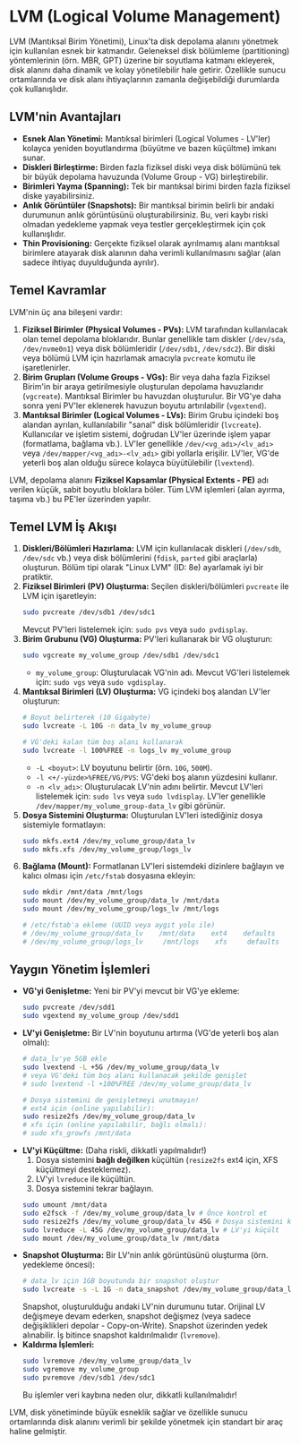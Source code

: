 # LVM (Logical Volume Management)

LVM (Mantıksal Birim Yönetimi), Linux'ta disk depolama alanını yönetmek için kullanılan esnek bir katmandır. Geleneksel disk bölümleme (partitioning) yöntemlerinin (örn. MBR, GPT) üzerine bir soyutlama katmanı ekleyerek, disk alanını daha dinamik ve kolay yönetilebilir hale getirir. Özellikle sunucu ortamlarında ve disk alanı ihtiyaçlarının zamanla değişebildiği durumlarda çok kullanışlıdır.

## LVM'nin Avantajları

*   **Esnek Alan Yönetimi:** Mantıksal birimleri (Logical Volumes - LV'ler) kolayca yeniden boyutlandırma (büyütme ve bazen küçültme) imkanı sunar.
*   **Diskleri Birleştirme:** Birden fazla fiziksel diski veya disk bölümünü tek bir büyük depolama havuzunda (Volume Group - VG) birleştirebilir.
*   **Birimleri Yayma (Spanning):** Tek bir mantıksal birimi birden fazla fiziksel diske yayabilirsiniz.
*   **Anlık Görüntüler (Snapshots):** Bir mantıksal birimin belirli bir andaki durumunun anlık görüntüsünü oluşturabilirsiniz. Bu, veri kaybı riski olmadan yedekleme yapmak veya testler gerçekleştirmek için çok kullanışlıdır.
*   **Thin Provisioning:** Gerçekte fiziksel olarak ayrılmamış alanı mantıksal birimlere atayarak disk alanının daha verimli kullanılmasını sağlar (alan sadece ihtiyaç duyulduğunda ayrılır).

## Temel Kavramlar

LVM'nin üç ana bileşeni vardır:

1.  **Fiziksel Birimler (Physical Volumes - PVs):** LVM tarafından kullanılacak olan temel depolama bloklarıdır. Bunlar genellikle tam diskler (`/dev/sda`, `/dev/nvme0n1`) veya disk bölümleridir (`/dev/sdb1`, `/dev/sdc2`). Bir diski veya bölümü LVM için hazırlamak amacıyla `pvcreate` komutu ile işaretlenirler.
2.  **Birim Grupları (Volume Groups - VGs):** Bir veya daha fazla Fiziksel Birim'in bir araya getirilmesiyle oluşturulan depolama havuzlarıdır (`vgcreate`). Mantıksal Birimler bu havuzdan oluşturulur. Bir VG'ye daha sonra yeni PV'ler eklenerek havuzun boyutu artırılabilir (`vgextend`).
3.  **Mantıksal Birimler (Logical Volumes - LVs):** Birim Grubu içindeki boş alandan ayrılan, kullanılabilir "sanal" disk bölümleridir (`lvcreate`). Kullanıcılar ve işletim sistemi, doğrudan LV'ler üzerinde işlem yapar (formatlama, bağlama vb.). LV'ler genellikle `/dev/<vg_adı>/<lv_adı>` veya `/dev/mapper/<vg_adı>-<lv_adı>` gibi yollarla erişilir. LV'ler, VG'de yeterli boş alan olduğu sürece kolayca büyütülebilir (`lvextend`).

LVM, depolama alanını **Fiziksel Kapsamlar (Physical Extents - PE)** adı verilen küçük, sabit boyutlu bloklara böler. Tüm LVM işlemleri (alan ayırma, taşıma vb.) bu PE'ler üzerinden yapılır.

## Temel LVM İş Akışı

1.  **Diskleri/Bölümleri Hazırlama:** LVM için kullanılacak diskleri (`/dev/sdb`, `/dev/sdc` vb.) veya disk bölümlerini (`fdisk`, `parted` gibi araçlarla) oluşturun. Bölüm tipi olarak "Linux LVM" (ID: 8e) ayarlamak iyi bir pratiktir.
2.  **Fiziksel Birimleri (PV) Oluşturma:** Seçilen diskleri/bölümleri `pvcreate` ile LVM için işaretleyin:
    ```bash
    sudo pvcreate /dev/sdb1 /dev/sdc1
    ```
    Mevcut PV'leri listelemek için: `sudo pvs` veya `sudo pvdisplay`.
3.  **Birim Grubunu (VG) Oluşturma:** PV'leri kullanarak bir VG oluşturun:
    ```bash
    sudo vgcreate my_volume_group /dev/sdb1 /dev/sdc1 
    ```
    *   `my_volume_group`: Oluşturulacak VG'nin adı.
    Mevcut VG'leri listelemek için: `sudo vgs` veya `sudo vgdisplay`.
4.  **Mantıksal Birimleri (LV) Oluşturma:** VG içindeki boş alandan LV'ler oluşturun:
    ```bash
    # Boyut belirterek (10 Gigabyte)
    sudo lvcreate -L 10G -n data_lv my_volume_group 

    # VG'deki kalan tüm boş alanı kullanarak
    sudo lvcreate -l 100%FREE -n logs_lv my_volume_group 
    ```
    *   `-L <boyut>`: LV boyutunu belirtir (örn. `10G`, `500M`).
    *   `-l <+/-yüzde>%FREE/VG/PVS`: VG'deki boş alanın yüzdesini kullanır.
    *   `-n <lv_adı>`: Oluşturulacak LV'nin adını belirtir.
    Mevcut LV'leri listelemek için: `sudo lvs` veya `sudo lvdisplay`. LV'ler genellikle `/dev/mapper/my_volume_group-data_lv` gibi görünür.
5.  **Dosya Sistemini Oluşturma:** Oluşturulan LV'leri istediğiniz dosya sistemiyle formatlayın:
    ```bash
    sudo mkfs.ext4 /dev/my_volume_group/data_lv
    sudo mkfs.xfs /dev/my_volume_group/logs_lv
    ```
6.  **Bağlama (Mount):** Formatlanan LV'leri sistemdeki dizinlere bağlayın ve kalıcı olması için `/etc/fstab` dosyasına ekleyin:
    ```bash
    sudo mkdir /mnt/data /mnt/logs
    sudo mount /dev/my_volume_group/data_lv /mnt/data
    sudo mount /dev/my_volume_group/logs_lv /mnt/logs

    # /etc/fstab'a ekleme (UUID veya aygıt yolu ile)
    # /dev/my_volume_group/data_lv    /mnt/data    ext4    defaults    0    2
    # /dev/my_volume_group/logs_lv     /mnt/logs    xfs     defaults    0    2
    ```

## Yaygın Yönetim İşlemleri

*   **VG'yi Genişletme:** Yeni bir PV'yi mevcut bir VG'ye ekleme:
    ```bash
    sudo pvcreate /dev/sdd1
    sudo vgextend my_volume_group /dev/sdd1
    ```
*   **LV'yi Genişletme:** Bir LV'nin boyutunu artırma (VG'de yeterli boş alan olmalı):
    ```bash
    # data_lv'ye 5GB ekle
    sudo lvextend -L +5G /dev/my_volume_group/data_lv 
    # veya VG'deki tüm boş alanı kullanacak şekilde genişlet
    # sudo lvextend -l +100%FREE /dev/my_volume_group/data_lv

    # Dosya sistemini de genişletmeyi unutmayın!
    # ext4 için (online yapılabilir):
    sudo resize2fs /dev/my_volume_group/data_lv 
    # xfs için (online yapılabilir, bağlı olmalı):
    # sudo xfs_growfs /mnt/data 
    ```
*   **LV'yi Küçültme:** (Daha riskli, dikkatli yapılmalıdır!)
    1.  Dosya sistemini **bağlı değilken** küçültün (`resize2fs` ext4 için, XFS küçültmeyi desteklemez).
    2.  LV'yi `lvreduce` ile küçültün.
    3.  Dosya sistemini tekrar bağlayın.
    ```bash
    sudo umount /mnt/data
    sudo e2fsck -f /dev/my_volume_group/data_lv # Önce kontrol et
    sudo resize2fs /dev/my_volume_group/data_lv 45G # Dosya sistemini küçült
    sudo lvreduce -L 45G /dev/my_volume_group/data_lv # LV'yi küçült
    sudo mount /dev/my_volume_group/data_lv /mnt/data
    ```
*   **Snapshot Oluşturma:** Bir LV'nin anlık görüntüsünü oluşturma (örn. yedekleme öncesi):
    ```bash
    # data_lv için 1GB boyutunda bir snapshot oluştur
    sudo lvcreate -s -L 1G -n data_snapshot /dev/my_volume_group/data_lv 
    ```
    Snapshot, oluşturulduğu andaki LV'nin durumunu tutar. Orijinal LV değişmeye devam ederken, snapshot değişmez (veya sadece değişiklikleri depolar - Copy-on-Write). Snapshot üzerinden yedek alınabilir. İş bitince snapshot kaldırılmalıdır (`lvremove`).
*   **Kaldırma İşlemleri:**
    ```bash
    sudo lvremove /dev/my_volume_group/data_lv
    sudo vgremove my_volume_group
    sudo pvremove /dev/sdb1 /dev/sdc1
    ```
    Bu işlemler veri kaybına neden olur, dikkatli kullanılmalıdır!

LVM, disk yönetiminde büyük esneklik sağlar ve özellikle sunucu ortamlarında disk alanını verimli bir şekilde yönetmek için standart bir araç haline gelmiştir.
